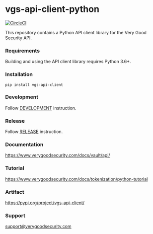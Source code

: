 # vgs-api-client-python

[![CircleCI](https://circleci.com/gh/verygoodsecurity/vgs-api-client-python.svg?style=svg)](https://github.com/verygoodsecurity/vgs-api-client-python)

This repository contains a Python API client library for the Very Good Security API.

### Requirements

Building and using the API client library requires Python 3.6+.

### Installation

```
pip install vgs-api-client
```

### Development

Follow [DEVELOPMENT](DEVELOPMENT.md) instruction.

### Release

Follow [RELEASE](RELEASE.md) instruction.

### Documentation

https://www.verygoodsecurity.com/docs/vault/api/

### Tutorial

https://www.verygoodsecurity.com/docs/tokenization/python-tutorial

### Artifact

https://pypi.org/project/vgs-api-client/

### Support

support@verygoodsecurity.com
